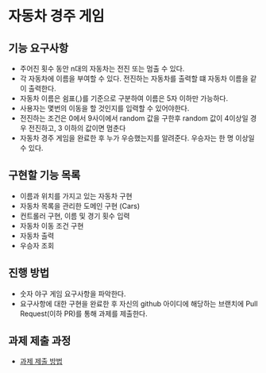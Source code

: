 # 자동차 경주 게임
## 기능 요구사항
* 주어진 횟수 동안 n대의 자동차는 전진 또는 멈출 수 있다.
* 각 자동차에 이름을 부여할 수 있다. 전진하는 자동차를 출력할 떄 자동차 이름을 같이 출력한다.
* 자동차 이름은 쉼표(,)를 기준으로 구분하여 이름은 5자 이하만 가능하다.
* 사용자는 몇번의 이동을 할 것인지를 입력할 수 있어야한다.
* 전진하는 조건은 0에서 9사이에서 random 값을 구한후 random 값이 4이상일 경우 전진하고, 3 이하의 값이면 멈춘다
* 자동차 경주 게임을 완료한 후 누가 우승했는지를 알려준다. 우승자는 한 명 이상일 수 있다.

## 구현할 기능 목록 
* 이름과 위치를 가지고 있는 자동차 구현
* 자동차 목록을 관리한 도메인 구현 (Cars)
* 컨트롤러 구현, 이름 및 경기 횟수 입력  
* 자동차 이동 조건 구현
* 자동차 출력
* 우승자 조회

## 진행 방법
* 숫자 야구 게임 요구사항을 파악한다.
* 요구사항에 대한 구현을 완료한 후 자신의 github 아이디에 해당하는 브랜치에 Pull Request(이하 PR)를 통해 과제를 제출한다.

## 과제 제출 과정
* [과제 제출 방법](https://github.com/next-step/nextstep-docs/tree/master/precourse)
